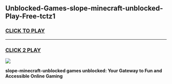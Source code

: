 
## Unblocked-Games-slope-minecraft-unblocked-Play-Free-tctz1
<h3>
<a href="https://premium76.site?title=slope-minecraft-unblocked&ref=23A">CLICK TO PLAY</a></h3>
<hr>

<h3>
<a href="https://premium76.site?title=slope-minecraft-unblocked&ref=23A">CLICK 2 PLAY</a>
  
</h3>

<a href="https://premium76.site?title=slope-minecraft-unblocked&ref=23A"><img src="https://clearcache.store/games.png"></a>


**slope-minecraft-unblocked games unblocked: Your Gateway to Fun and Accessible Online Gaming**
